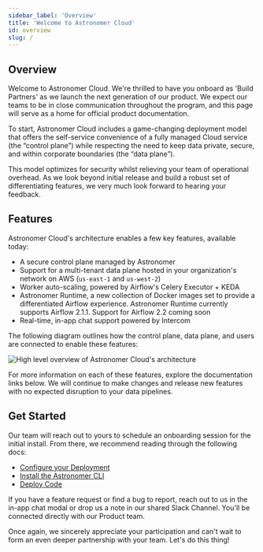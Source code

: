 ```yaml
---
sidebar_label: 'Overview'
title: 'Welcome to Astronomer Cloud'
id: overview
slug: /
---
```


## Overview

Welcome to Astronomer Cloud. We're thrilled to have you onboard as 'Build Partners' as we launch the next generation of our product. We expect our teams to be in close communication throughout the program, and this page will serve as a home for official product documentation.

To start, Astronomer Cloud includes a game-changing deployment model that offers the self-service convenience of a fully managed Cloud service (the “control plane”) while respecting the need to keep data private, secure, and within corporate boundaries (the “data plane”).

This model optimizes for security whilst relieving your team of operational overhead. As we look beyond initial release and build a robust set of differentiating features, we very much look forward to hearing your feedback.

## Features

Astronomer Cloud's architecture enables a few key features, available today:

- A secure control plane managed by Astronomer
- Support for a multi-tenant data plane hosted in your organization's network on AWS (`us-east-1` and `us-west-2`)
- Worker auto-scaling, powered by Airflow's Celery Executor + KEDA
- Astronomer Runtime, a new collection of Docker images set to provide a differentiated Airflow experience. Astronomer Runtime currently supports Airflow 2.1.1. Support for Airflow 2.2 coming soon
- Real-time, in-app chat support powered by Intercom

The following diagram outlines how the control plane, data plane, and users are connected to enable these features:

<div class="text--center">
  <img src="/img/docs/architecture-overview.png" alt="High level overview of Astronomer Cloud's architecture" />
</div>

For more information on each of these features, explore the documentation links below. We will continue to make changes and release new features with no expected disruption to your data pipelines.

## Get Started

Our team will reach out to yours to schedule an onboarding session for the initial install. From there, we recommend reading through the following docs:

- [Configure your Deployment](configure-deployment)
- [Install the Astronomer CLI](install-cli)
- [Deploy Code](deploy-code)

If you have a feature request or find a bug to report, reach out to us in the in-app chat modal or drop us a note in our shared Slack Channel. You'll be connected directly with our Product team.

Once again, we sincerely appreciate your participation and can't wait to form an even deeper partnership with your team. Let's do this thing!
